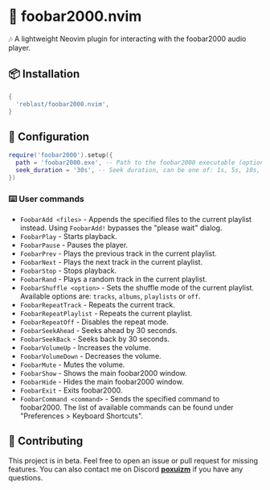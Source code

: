 # 🧩 foobar2000.nvim

🎶 A lightweight Neovim plugin for interacting with the foobar2000 audio player.

## 📦 Installation
```lua
{
  'reblast/foobar2000.nvim',
}
```

## 🔧 Configuration
```lua
require('foobar2000').setup({
  path = 'foobar2000.exe', -- Path to the foobar2000 executable (optional)
  seek_duration = '30s', -- Seek duration, can be one of: 1s, 5s, 10s, 30s, 1m, 5m, 10m
})
```

### ⌨️ User commands
- `FoobarAdd <files>` - Appends the specified files to the current playlist instead. Using `FoobarAdd!` bypasses the "please wait" dialog.
- `FoobarPlay` - Starts playback.
- `FoobarPause` - Pauses the player.
- `FoobarPrev` - Plays the previous track in the current playlist.
- `FoobarNext` - Plays the next track in the current playlist.
- `FoobarStop` - Stops playback.
- `FoobarRand` - Plays a random track in the current playlist.
- `FoobarShuffle <option>` - Sets the shuffle mode of the current playlist. Available options are: `tracks`, `albums`, `playlists` or `off`.
- `FoobarRepeatTrack` - Repeats the current track.
- `FoobarRepeatPlaylist` - Repeats the current playlist.
- `FoobarRepeatOff` - Disables the repeat mode.
- `FoobarSeekAhead` - Seeks ahead by 30 seconds.
- `FoobarSeekBack` - Seeks back by 30 seconds.
- `FoobarVolumeUp` - Increases the volume.
- `FoobarVolumeDown` - Decreases the volume.
- `FoobarMute` - Mutes the volume.
- `FoobarShow` - Shows the main foobar2000 window.
- `FoobarHide` - Hides the main foobar2000 window.
- `FoobarExit` - Exits foobar2000.
- `FoobarCommand <command>` - Sends the specified command to foobar2000. The list of available commands can be found under "Preferences > Keyboard Shortcuts".

## 🌱 Contributing
This project is in beta. Feel free to open an issue or pull request for missing features. You can also contact me on Discord **[poxuizm](https://discord.com/users/446729269872427018)** if you have any questions.

